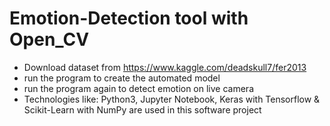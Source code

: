 # Emotion-Detection tool with Open_CV
- Download dataset from https://www.kaggle.com/deadskull7/fer2013
- run the program to create the automated model
- run the program again to detect emotion on live camera
- Technologies like: Python3, Jupyter Notebook, Keras with Tensorflow & Scikit-Learn with NumPy are used in this software project

